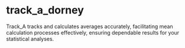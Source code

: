 # track_a_dorney


Track_A tracks and calculates averages accurately, facilitating mean calculation processes effectively, ensuring dependable results for your statistical analyses.